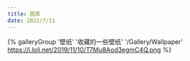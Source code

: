 ```yaml
---
title: 图库
date: 2022/7/11
---
```


{% galleryGroup '壁纸' '收藏的一些壁纸' '/Gallery/Wallpaper' https://i.loli.net/2019/11/10/T7Mu8Aod3egmC4Q.png %} 



